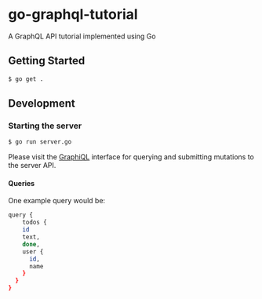 # go-graphql-tutorial
A GraphQL API tutorial implemented using Go

## Getting Started

```bash
$ go get .
```

## Development

### Starting the server

```bash
$ go run server.go
```

Please visit the [GraphiQL](http://localhost:8080/) interface for querying and submitting mutations to the server API.

#### Queries

One example query would be:

```bash
query {
    todos {
    id
    text,
    done,
    user {
      id,
      name
    }
  }
}
```


